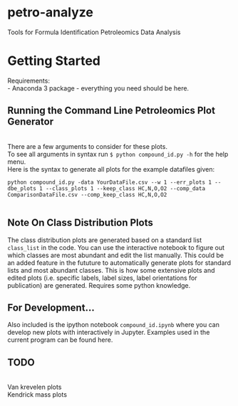 # petro-analyze
Tools for Formula Identification Petroleomics Data Analysis
# Getting Started
Requirements:
<br> - Anaconda 3 package - everything you need should be here.

## Running the Command Line Petroleomics Plot Generator

<br> There are a few arguments to consider for these plots.
<br> To see all arguments in syntax run ```$ python compound_id.py -h``` for the help menu.
<br> Here is the syntax to generate all plots for the example datafiles given:
```
python compound_id.py -data YourDataFile.csv --w 1 --err_plots 1 --dbe_plots 1 --class_plots 1 --keep_class HC,N,O,O2 --comp_data ComparisonDataFile.csv --comp_keep_class HC,N,O,O2 


```
## Note On Class Distribution Plots
The class distribution plots are generated based on a standard list ```class_list``` in the code. You can use the interactive notebook to figure out which classes are most abundant and edit the list manually. This could be an added feature in the fututure to automatically generate plots for standard lists and most abundant classes. This is how some extensive plots and edited plots (i.e. specific labels, label sizes, label orientations for publication) are generated. Requires some python knowledge. 

## For Development...
Also included is the ipython notebook ```compound_id.ipynb``` where you can develop new plots with interactively in Jupyter. Examples used in the current program can be found here.

## TODO
<br> Van krevelen plots
<br> Kendrick mass plots

